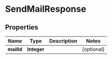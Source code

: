 

# SendMailResponse


## Properties

| Name | Type | Description | Notes |
|------------ | ------------- | ------------- | -------------|
|**mailId** | **Integer** |  |  [optional] |



